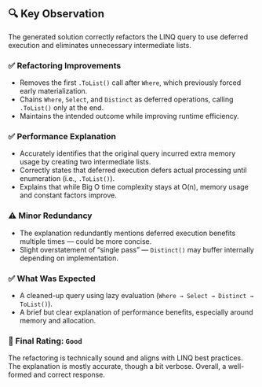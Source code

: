 ## 🔍 Key Observation

The generated solution correctly refactors the LINQ query to use deferred execution and eliminates unnecessary intermediate lists.

### ✅ Refactoring Improvements
- Removes the first `.ToList()` call after `Where`, which previously forced early materialization.
- Chains `Where`, `Select`, and `Distinct` as deferred operations, calling `.ToList()` only at the end.
- Maintains the intended outcome while improving runtime efficiency.

### ✅ Performance Explanation
- Accurately identifies that the original query incurred extra memory usage by creating two intermediate lists.
- Correctly states that deferred execution defers actual processing until enumeration (i.e., `.ToList()`).
- Explains that while Big O time complexity stays at O(n), memory usage and constant factors improve.

### ⚠️ Minor Redundancy
- The explanation redundantly mentions deferred execution benefits multiple times — could be more concise.
- Slight overstatement of “single pass” — `Distinct()` may buffer internally depending on implementation.

### ✅ What Was Expected
- A cleaned-up query using lazy evaluation (`Where → Select → Distinct → ToList()`).
- A brief but clear explanation of performance benefits, especially around memory and allocation.

### 🏁 Final Rating: `Good`
The refactoring is technically sound and aligns with LINQ best practices. The explanation is mostly accurate, though a bit verbose. Overall, a well-formed and correct response.
